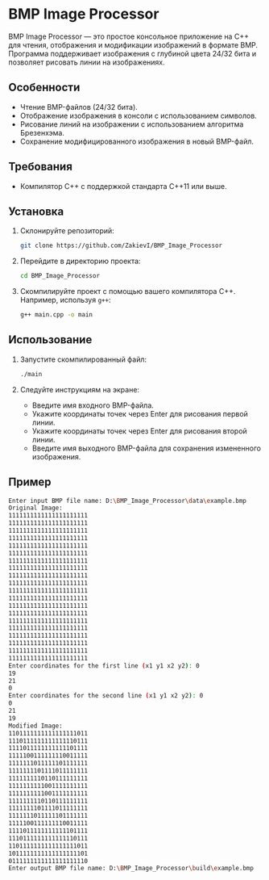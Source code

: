 # BMP Image Processor

BMP Image Processor — это простое консольное приложение на C++ для чтения, отображения и модификации изображений в формате BMP. Программа поддерживает изображения с глубиной цвета 24/32 бита и позволяет рисовать линии на изображениях.

## Особенности

- Чтение BMP-файлов (24/32 бита).
- Отображение изображения в консоли с использованием символов.
- Рисование линий на изображении с использованием алгоритма Брезенхэма.
- Сохранение модифицированного изображения в новый BMP-файл.
## Требования

- Компилятор C++ с поддержкой стандарта C++11 или выше.

## Установка

1. Склонируйте репозиторий:

    ```sh
    git clone https://github.com/ZakievI/BMP_Image_Processor
    ```

2. Перейдите в директорию проекта:

    ```sh
    cd BMP_Image_Processor
    ```

3. Скомпилируйте проект с помощью вашего компилятора C++. Например, используя `g++`:

    ```sh
    g++ main.cpp -o main
    ```
    
## Использование
1. Запустите скомпилированный файл:
   
    ```sh
    ./main
    ```
2. Следуйте инструкциям на экране:
   - Введите имя входного BMP-файла.
   - Укажите координаты точек через Enter для рисования первой линии.
   - Укажите координаты точек через Enter для рисования второй линии.
   - Введите имя выходного BMP-файла для сохранения измененного изображения.
  
## Пример

```sh
Enter input BMP file name: D:\BMP_Image_Processor\data\example.bmp
Original Image:
1111111111111111111111
1111111111111111111111
1111111111111111111111
1111111111111111111111
1111111111111111111111
1111111111111111111111
1111111111111111111111
1111111111111111111111
1111111111111111111111
1111111111111111111111
1111111111111111111111
1111111111111111111111
1111111111111111111111
1111111111111111111111
1111111111111111111111
1111111111111111111111
1111111111111111111111
1111111111111111111111
1111111111111111111111
1111111111111111111111
Enter coordinates for the first line (x1 y1 x2 y2): 0
19
21
0
Enter coordinates for the second line (x1 y1 x2 y2): 0
0
21
19
Modified Image:
1101111111111111111011
1110111111111111110111
1111011111111111101111
1111100111111110011111
1111111011111101111111
1111111101111011111111
1111111110110111111111
1111111111001111111111
1111111111001111111111
1111111110110111111111
1111111101111011111111
1111111011111101111111
1111100111111110011111
1111011111111111101111
1110111111111111110111
1101111111111111111011
1011111111111111111101
0111111111111111111110
Enter output BMP file name: D:\BMP_Image_Processor\build\example.bmp
 ```
